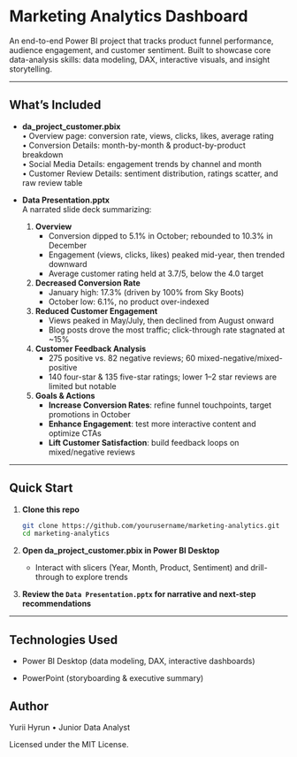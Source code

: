 # Marketing Analytics Dashboard

An end-to-end Power BI project that tracks product funnel performance, audience engagement, and customer sentiment. Built to showcase core data-analysis skills: data modeling, DAX, interactive visuals, and insight storytelling.

---

## What’s Included

- **da_project_customer.pbix**  
  • Overview page: conversion rate, views, clicks, likes, average rating  
  • Conversion Details: month-by-month & product-by-product breakdown  
  • Social Media Details: engagement trends by channel and month  
  • Customer Review Details: sentiment distribution, ratings scatter, and raw review table  

- **Data Presentation.pptx**  
  A narrated slide deck summarizing:
  1. **Overview**  
     - Conversion dipped to 5.1% in October; rebounded to 10.3% in December  
     - Engagement (views, clicks, likes) peaked mid-year, then trended downward  
     - Average customer rating held at 3.7/5, below the 4.0 target  
  2. **Decreased Conversion Rate**  
     - January high: 17.3% (driven by 100% from Sky Boots)  
     - October low: 6.1%, no product over-indexed  
  3. **Reduced Customer Engagement**  
     - Views peaked in May/July, then declined from August onward  
     - Blog posts drove the most traffic; click-through rate stagnated at ~15%  
  4. **Customer Feedback Analysis**  
     - 275 positive vs. 82 negative reviews; 60 mixed-negative/mixed-positive  
     - 140 four-star & 135 five-star ratings; lower 1–2 star reviews are limited but notable  
  5. **Goals & Actions**  
     - **Increase Conversion Rates**: refine funnel touchpoints, target promotions in October  
     - **Enhance Engagement**: test more interactive content and optimize CTAs  
     - **Lift Customer Satisfaction**: build feedback loops on mixed/negative reviews  

---

## Quick Start

1. **Clone this repo**  
   ```bash
   git clone https://github.com/yourusername/marketing-analytics.git
   cd marketing-analytics
2. **Open da_project_customer.pbix in Power BI Desktop**

    - Interact with slicers (Year, Month, Product, Sentiment) and drill-through to explore trends

3. **Review the ```Data Presentation.pptx``` for narrative and next-step recommendations**

---

## Technologies Used
 - Power BI Desktop (data modeling, DAX, interactive dashboards)

 - PowerPoint (storyboarding & executive summary)

## Author
Yurii Hyrun • Junior Data Analyst

Licensed under the MIT License.